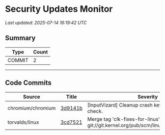 # Security Updates Monitor

*Last updated: 2025-07-14 16:19:42 UTC*

## Summary
| Type | Count |
|------|-------|
| COMMIT | 2 |

---

## Code Commits

| Source | Title | Severity | Date |
|--------|-------|----------|------|
| chromium/chromium | [3d9141b](https://github.com/chromium/chromium/commit/3d9141bb1a790aa3d2505b77726f16713f50f9cd) | [InputVizard] Cleanup crash key for security update check. | 2025-07-14 |
| torvalds/linux | [3cd7521](https://github.com/torvalds/linux/commit/3cd752194e2ec2573d0e740f4a1edbfcc28257f5) | Merge tag 'clk-fixes-for-linus' of git://git.kernel.org/pub/scm/linux/kernel/git/clk/linux | 2025-07-13 |


